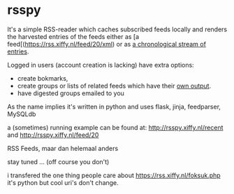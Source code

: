 # rsspy

It's a simple RSS-reader which caches subscribed feeds locally and renders the harvested entries of the feeds either as [a feed[(https://rss.xiffy.nl/feed/20/xml) or as [a chronological stream of entries](https://rss.xiffy.nl/feed/20).

Logged in users (account creation is lacking) have extra options:
  - create bokmarks,
  - create groups or lists of related feeds which have their [own output](https://rss.xiffy.nl/group/3).
  - have digested groups emailed to you

As the name implies it's written in python and uses flask, jinja, feedparser, MySQLdb

a (sometimes) running example can be found at: http://rsspy.xiffy.nl/recent and http://rsspy.xiffy.nl/feed/20

RSS Feeds, maar dan helemaal anders

stay tuned ...
(off course you don't)

i transfered the one thing people care about https://rss.xiffy.nl/foksuk.php it's python but cool uri's don't change.